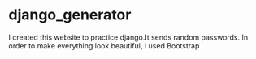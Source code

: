 # django_generator
I created this website to practice django.It sends random passwords.
In order to make everything look beautiful, I used Bootstrap
